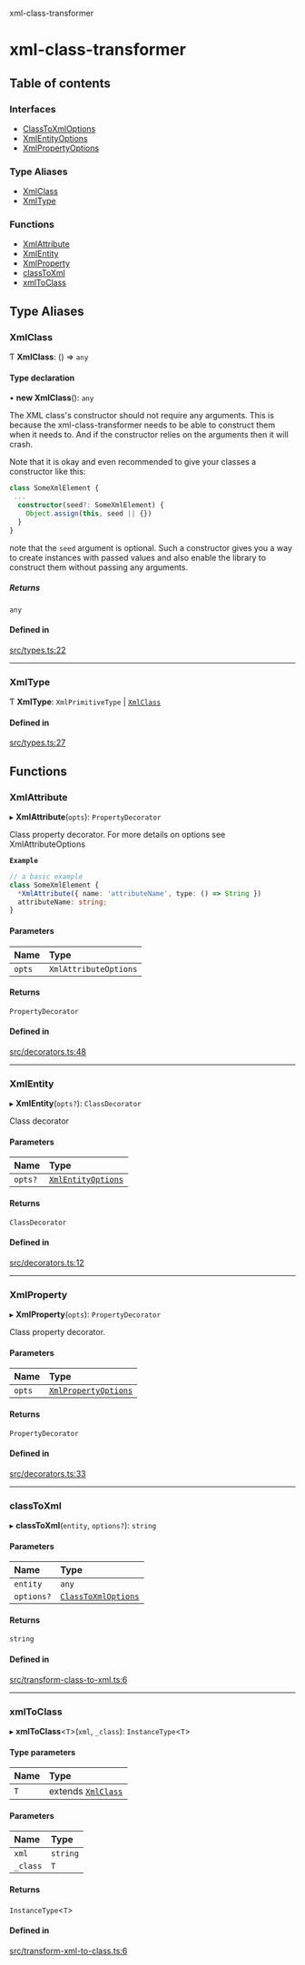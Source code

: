 xml-class-transformer

# xml-class-transformer

## Table of contents

### Interfaces

- [ClassToXmlOptions](interfaces/ClassToXmlOptions.md)
- [XmlEntityOptions](interfaces/XmlEntityOptions.md)
- [XmlPropertyOptions](interfaces/XmlPropertyOptions.md)

### Type Aliases

- [XmlClass](README.md#xmlclass)
- [XmlType](README.md#xmltype)

### Functions

- [XmlAttribute](README.md#xmlattribute)
- [XmlEntity](README.md#xmlentity)
- [XmlProperty](README.md#xmlproperty)
- [classToXml](README.md#classtoxml)
- [xmlToClass](README.md#xmltoclass)

## Type Aliases

### XmlClass

Ƭ **XmlClass**: () => `any`

#### Type declaration

• **new XmlClass**(): `any`

The XML class's constructor should not require any arguments.
This is because the xml-class-transformer needs to be able to construct them
when it needs to. And if the constructor relies on the arguments then it will crash.

Note that it is okay and even recommended to give your classes a constructor like this:
```ts
class SomeXmlElement {
 ...
  constructor(seed?: SomeXmlElement) {
    Object.assign(this, seed || {})
  }
}
```

note that the `seed` argument is optional. Such a constructor
gives you a way to create instances with passed values and also
enable the library to construct them without passing any arguments.

##### Returns

`any`

#### Defined in

[src/types.ts:22](https://github.com/Edgar-P-yan/xml-class-transformer/blob/0116cb1/src/types.ts#L22)

___

### XmlType

Ƭ **XmlType**: `XmlPrimitiveType` \| [`XmlClass`](README.md#xmlclass)

#### Defined in

[src/types.ts:27](https://github.com/Edgar-P-yan/xml-class-transformer/blob/0116cb1/src/types.ts#L27)

## Functions

### XmlAttribute

▸ **XmlAttribute**(`opts`): `PropertyDecorator`

Class property decorator.
For more details on options see XmlAttributeOptions

**`Example`**

```ts
// a basic example
class SomeXmlElement {
  *XmlAttribute({ name: 'attributeName', type: () => String })
  attributeName: string;
}
```

#### Parameters

| Name | Type |
| :------ | :------ |
| `opts` | `XmlAttributeOptions` |

#### Returns

`PropertyDecorator`

#### Defined in

[src/decorators.ts:48](https://github.com/Edgar-P-yan/xml-class-transformer/blob/0116cb1/src/decorators.ts#L48)

___

### XmlEntity

▸ **XmlEntity**(`opts?`): `ClassDecorator`

Class decorator

#### Parameters

| Name | Type |
| :------ | :------ |
| `opts?` | [`XmlEntityOptions`](interfaces/XmlEntityOptions.md) |

#### Returns

`ClassDecorator`

#### Defined in

[src/decorators.ts:12](https://github.com/Edgar-P-yan/xml-class-transformer/blob/0116cb1/src/decorators.ts#L12)

___

### XmlProperty

▸ **XmlProperty**(`opts`): `PropertyDecorator`

Class property decorator.

#### Parameters

| Name | Type |
| :------ | :------ |
| `opts` | [`XmlPropertyOptions`](interfaces/XmlPropertyOptions.md) |

#### Returns

`PropertyDecorator`

#### Defined in

[src/decorators.ts:33](https://github.com/Edgar-P-yan/xml-class-transformer/blob/0116cb1/src/decorators.ts#L33)

___

### classToXml

▸ **classToXml**(`entity`, `options?`): `string`

#### Parameters

| Name | Type |
| :------ | :------ |
| `entity` | `any` |
| `options?` | [`ClassToXmlOptions`](interfaces/ClassToXmlOptions.md) |

#### Returns

`string`

#### Defined in

[src/transform-class-to-xml.ts:6](https://github.com/Edgar-P-yan/xml-class-transformer/blob/0116cb1/src/transform-class-to-xml.ts#L6)

___

### xmlToClass

▸ **xmlToClass**<`T`\>(`xml`, `_class`): `InstanceType`<`T`\>

#### Type parameters

| Name | Type |
| :------ | :------ |
| `T` | extends [`XmlClass`](README.md#xmlclass) |

#### Parameters

| Name | Type |
| :------ | :------ |
| `xml` | `string` |
| `_class` | `T` |

#### Returns

`InstanceType`<`T`\>

#### Defined in

[src/transform-xml-to-class.ts:6](https://github.com/Edgar-P-yan/xml-class-transformer/blob/0116cb1/src/transform-xml-to-class.ts#L6)
